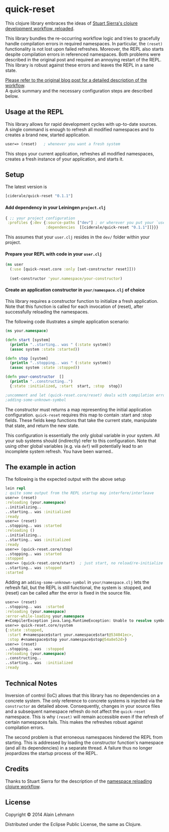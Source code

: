 # quick-reset

This clojure library embraces the ideas  of
[Stuart Sierra's clojure development workflow, reloaded][blog].

This library bundles the re-occurring workflow logic and tries to 
gracefully handle compilation errors in required namespaces. 
In particular, the `(reset)` functionality is not lost
upon failed refreshes. Moreover, the REPL also starts despite compilation
errors in referenced namespaces. Both problems were described in the
original post and required an annoying restart of the REPL.
This library is robust against these errors and leaves the REPL in 
a sane state.

[Please refer to the original blog post for a detailed description of
the workflow][blog].    
A quick summary and the necessary configuration
steps are described below.

## Usage at the REPL

This library allows for rapid development cycles with up-to-date
sources.    
A single command is enough to refresh all modified namespaces
and to creates a brand new, started application.   

```clojure
user=> (reset)   ; whenever you want a fresh system
```
This stops your current application, refreshes all modified namespaces,
creates a fresh instance of your application, and starts it.

## Setup


The latest version is 
```clojure
[ciderale/quick-reset "0.1.1"]
```

#### Add dependency in your Leiningen `project.clj`

```clojure
{ ;; your project configuration
 :profiles {:dev {:source-paths ["dev"] ; or wherever you put your `user.clj`
                  :dependencies  [[ciderale/quick-reset "0.1.1"]]}}}
```
This assumes that your `user.clj` resides in the `dev/` folder within 
your project.

#### Prepare your REPL with code in your `user.clj`
```clojure
(ns user 
  (:use [quick-reset.core :only [set-constructor reset]]))
 
  (set-constructor 'your.namespace/your-constructor)
```


#### Create an application constructor in `your/namespace.clj` of choice

This library requires a constructor function to initialize a fresh
application.    
Note that this function is called for each invocation of
(reset), after successfully reloading the namespaces.

The following code illustrates a simple application scenario:

```clojure
(ns your.namespace)

(defn start [system]
  (println "..starting.. was " (:state system))
  (assoc system :state :started))

(defn stop [system]
  (println "..stopping.. was " (:state system))
  (assoc system :state :stopped))

(defn your-constructor  [] 
  (println "..constructing..")
  {:state :initialized, :start  start, :stop  stop})

;uncomment and let (quick-reset.core/reset) deals with compilation errors
;adding-some-unknown-symbol
```

The constructor must returns a map representing the initial
application configuration.  `quick-reset` requires this map to contain
:start and :stop fields.  These fields keep functions that take the
current state, manipulate that state, and return the new state. 

This configuration is essentially the only global variable in your
system. All your sub systems should (indirectly) refer to this
configuration. Note that using other global variables (e.g. via `def`)
will potentially lead to an incomplete system refresh. You have been
warned..


## The example in action

The following is the expected output with the above setup

```clojure
lein repl
; quite some output from the REPL startup may interfere/interleave
user=> (reset)
:reloading (your.namespace)
..initializing..
..starting.. was :initialized
:ready
user=> (reset)
..stopping.. was :started
:reloading ()
..initializing..
..starting.. was :initialized
:ready
user=> (quick-reset.core/stop)
..stopping.. was :started
:stopped
user=> (quick-reset.core/start)  ; just start, no reload/re-initialize
..starting.. was :stopped
:started
```

Adding an `adding-some-unknown-symbol` in `your/namespace.clj` lets
the refresh fail, but the REPL is still functional, the system is
:stopped, and (reset) can be called after the error is fixed in the
source file.

```clojure
user=> (reset)
..stopping.. was  :started
:reloading (your.namespace)
:error-while-loading your.namespace
#<CompilerException java.lang.RuntimeException: Unable to resolve symbol: adding-some-unknown-symbol in this context, compiling:(your/namespace.clj:1:1)>
user=> quick-reset.core/system
{:state :stopped, 
 :start #<namespace$start your.namespace$start@534041ec>, 
 :stop #<namespace$stop your.namespace$stop@54a8e52d>}
user=> (reset)
..stopping.. was  :stopped
:reloading (your.namespace)
..constructing..
..starting.. was  :initialized
:ready
```

## Technical Notes

Inversion of control (IoC) allows that this library has no
dependencies on a concrete system.  The only reference to concrete
systems is injected via the `constructor` as detailed above.
Consequently, changes in your source files and a subsequent namespace
refresh do not affect the `quick-reset` namespace.  This is why
`(reset)` will remain accessible even if the refresh of certain
namespaces fails. This makes the refreshes robust against compilation
errors.

The second problem is that erroneous namespaces hindered the REPL from
starting. This is addressed by loading the constructor function's
namespace (and all its dependencies) in a separate thread. A failure
thus no longer jeopardizes the startup process of the REPL.

## Credits

Thanks to Stuart Sierra for the description of the 
[namespace reloading clojure workflow][blog].

## License

Copyright © 2014 Alain Lehmann

Distributed under the Eclipse Public License, the same as Clojure.



[blog]: <http://thinkrelevance.com/blog/2013/06/04/clojure-workflow-reloaded>

